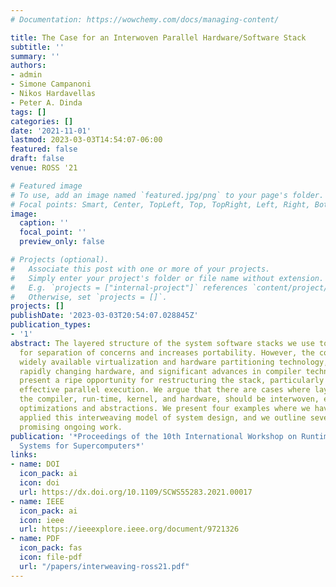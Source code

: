 ```yaml
---
# Documentation: https://wowchemy.com/docs/managing-content/

title: The Case for an Interwoven Parallel Hardware/Software Stack
subtitle: ''
summary: ''
authors:
- admin
- Simone Campanoni
- Nikos Hardavellas
- Peter A. Dinda
tags: []
categories: []
date: '2021-11-01'
lastmod: 2023-03-03T14:54:07-06:00
featured: false
draft: false
venue: ROSS '21

# Featured image
# To use, add an image named `featured.jpg/png` to your page's folder.
# Focal points: Smart, Center, TopLeft, Top, TopRight, Left, Right, BottomLeft, Bottom, BottomRight.
image:
  caption: ''
  focal_point: ''
  preview_only: false

# Projects (optional).
#   Associate this post with one or more of your projects.
#   Simply enter your project's folder or file name without extension.
#   E.g. `projects = ["internal-project"]` references `content/project/deep-learning/index.md`.
#   Otherwise, set `projects = []`.
projects: []
publishDate: '2023-03-03T20:54:07.028845Z'
publication_types:
- '1'
abstract: The layered structure of the system software stacks we use today allows
  for separation of concerns and increases portability. However, the confluence of
  widely available virtualization and hardware partitioning technology, new OS techniques,
  rapidly changing hardware, and significant advances in compiler technology together
  present a ripe opportunity for restructuring the stack, particularly to support
  effective parallel execution. We argue that there are cases where layers, particularly
  the compiler, run-time, kernel, and hardware, should be interwoven, enabling new
  optimizations and abstractions. We present four examples where we have successfully
  applied this interweaving model of system design, and we outline several lines of
  promising ongoing work.
publication: '*Proceedings of the 10th International Workshop on Runtime and Operating
  Systems for Supercomputers*'
links:
- name: DOI
  icon_pack: ai
  icon: doi
  url: https://dx.doi.org/10.1109/SCWS55283.2021.00017
- name: IEEE
  icon_pack: ai
  icon: ieee
  url: https://ieeexplore.ieee.org/document/9721326
- name: PDF
  icon_pack: fas
  icon: file-pdf
  url: "/papers/interweaving-ross21.pdf"
---
```

